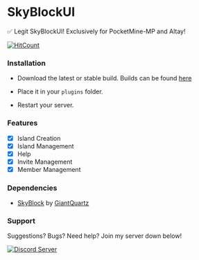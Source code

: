 # SkyBlockUI
✅ Legit SkyBlockUI! Exclusively for PocketMine-MP and Altay!

[![HitCount](http://hits.dwyl.io/TheRealKizu/SkyBlockUI.svg)](http://hits.dwyl.io/TheRealKizu/SkyBlockUI)

### Installation

- Download the latest or stable build. Builds can be found [here](https://github.com/TheRealKizu/SkyBlockUI/releases)

- Place it in your `plugins` folder.

- Restart your server.

### Features

- [x] Island Creation
- [x] Island Management
- [x] Help
- [x] Invite Management
- [x] Member Management

### Dependencies

- [SkyBlock](https://poggit.pmmp.io/p/SkyBlock/2.3.3) by [GiantQuartz](https://github.com/GiantQuartz)

### Support

Suggestions? Bugs? Need help? Join my server down below!

<a href="https://discord.gg/Uey3p68"><img src="https://discordapp.com/api/guilds/638310885118574602/embed.png" alt="Discord Server"/></a>
